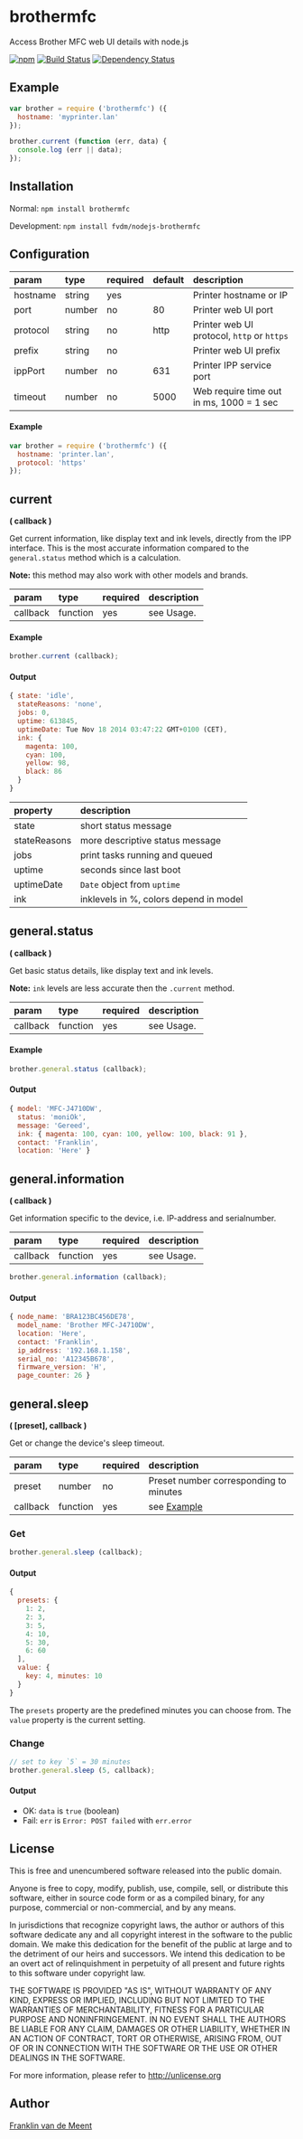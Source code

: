 brothermfc
==========

Access Brother MFC web UI details with node.js

[![npm](https://img.shields.io/npm/v/brothermfc.svg?maxAge=3600)](https://github.com/fvdm/nodejs-brothermfc/blob/master/CHANGELOG.md)
[![Build Status](https://travis-ci.org/fvdm/nodejs-brothermfc.svg?branch=master)](https://travis-ci.org/fvdm/nodejs-brothermfc)
[![Dependency Status](https://gemnasium.com/badges/github.com/fvdm/nodejs-brothermfc.svg)](https://gemnasium.com/github.com/fvdm/nodejs-brothermfc#runtime-dependencies)


Example
-------

```js
var brother = require ('brothermfc') ({
  hostname: 'myprinter.lan'
});

brother.current (function (err, data) {
  console.log (err || data);
});
```


Installation
------------

Normal: `npm install brothermfc`

Development: `npm install fvdm/nodejs-brothermfc`


Configuration
-------------

param    | type   | required | default | description
:--------|:-------|:---------|:--------|:------------------------------------------
hostname | string | yes      |         | Printer hostname or IP
port     | number | no       | 80      | Printer web UI port
protocol | string | no       | http    | Printer web UI protocol, `http` or `https`
prefix   | string | no       |         | Printer web UI prefix
ippPort  | number | no       | 631     | Printer IPP service port
timeout  | number | no       | 5000    | Web require time out in ms, 1000 = 1 sec


#### Example

```js
var brother = require ('brothermfc') ({
  hostname: 'printer.lan',
  protocol: 'https'
});
```


current
-------
**( callback )**

Get current information, like display text and ink levels, directly
from the IPP interface. This is the most accurate information compared
to the `general.status` method which is a calculation.

**Note:** this method may also work with other models and brands.


param    | type     | required | description
:--------|:---------|:---------|:-----------
callback | function | yes      | see Usage.


#### Example

```js
brother.current (callback);
```

#### Output

```js
{ state: 'idle',
  stateReasons: 'none',
  jobs: 0,
  uptime: 613845,
  uptimeDate: Tue Nov 18 2014 03:47:22 GMT+0100 (CET),
  ink: {
    magenta: 100,
    cyan: 100,
    yellow: 98,
    black: 86
  }
}
```


property     | description
:------------|:--------------------------------------
state        | short status message
stateReasons | more descriptive status message
jobs         | print tasks running and queued
uptime       | seconds since last boot
uptimeDate   | `Date` object from `uptime`
ink          | inklevels in %, colors depend in model


general.status
--------------
**( callback )**

Get basic status details, like display text and ink levels.

**Note:** `ink` levels are less accurate then the `.current` method.


param    | type     | required | description
:--------|:---------|:---------|:-----------
callback | function | yes      | see Usage.


#### Example

```js
brother.general.status (callback);
```


#### Output

```js
{ model: 'MFC-J4710DW',
  status: 'moniOk',
  message: 'Gereed',
  ink: { magenta: 100, cyan: 100, yellow: 100, black: 91 },
  contact: 'Franklin',
  location: 'Here' }
```


general.information
-------------------
**( callback )**

Get information specific to the device, i.e. IP-address and serialnumber.

param    | type     | required | description
:--------|:---------|:---------|:-----------
callback | function | yes      | see Usage.

```js
brother.general.information (callback);
```


#### Output

```js
{ node_name: 'BRA123BC456DE78',
  model_name: 'Brother MFC-J4710DW',
  location: 'Here',
  contact: 'Franklin',
  ip_address: '192.168.1.158',
  serial_no: 'A12345B678',
  firmware_version: 'H',
  page_counter: 26 }
```


general.sleep
-------------
**( [preset], callback )**

Get or change the device's sleep timeout.

param    | type     | required | description
:--------|:---------|:---------|:-----------
preset   | number   | no       | Preset number corresponding to minutes
callback | function | yes      | see [Example](#example)


### Get

```js
brother.general.sleep (callback);
```


#### Output

```js
{
  presets: {
    1: 2,
    2: 3,
    3: 5,
    4: 10,
    5: 30,
    6: 60
  ],
  value: {
    key: 4, minutes: 10
  }
}
```

The `presets` property are the predefined minutes you can choose from.
The `value` property is the current setting.


### Change

```js
// set to key `5` = 30 minutes
brother.general.sleep (5, callback);
```


#### Output

* OK: `data` is `true` (boolean)
* Fail: `err` is `Error: POST failed` with `err.error`


License
-------

This is free and unencumbered software released into the public domain.

Anyone is free to copy, modify, publish, use, compile, sell, or
distribute this software, either in source code form or as a compiled
binary, for any purpose, commercial or non-commercial, and by any
means.

In jurisdictions that recognize copyright laws, the author or authors
of this software dedicate any and all copyright interest in the
software to the public domain. We make this dedication for the benefit
of the public at large and to the detriment of our heirs and
successors. We intend this dedication to be an overt act of
relinquishment in perpetuity of all present and future rights to this
software under copyright law.

THE SOFTWARE IS PROVIDED "AS IS", WITHOUT WARRANTY OF ANY KIND,
EXPRESS OR IMPLIED, INCLUDING BUT NOT LIMITED TO THE WARRANTIES OF
MERCHANTABILITY, FITNESS FOR A PARTICULAR PURPOSE AND NONINFRINGEMENT.
IN NO EVENT SHALL THE AUTHORS BE LIABLE FOR ANY CLAIM, DAMAGES OR
OTHER LIABILITY, WHETHER IN AN ACTION OF CONTRACT, TORT OR OTHERWISE,
ARISING FROM, OUT OF OR IN CONNECTION WITH THE SOFTWARE OR THE USE OR
OTHER DEALINGS IN THE SOFTWARE.

For more information, please refer to <http://unlicense.org>


Author
------

[Franklin van de Meent](https://frankl.in)
